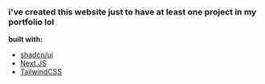 ### i've created this website just to have at least one project in my portfolio lol
**built with:**
- [shadcn/ui](https://ui.shadcn.com/)
- [Next.JS](https://nextjs.org/)
- [TailwindCSS](https://tailwindcss.com/)
